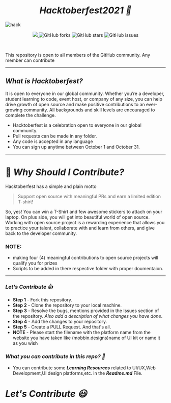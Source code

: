 _<h1 align="center"> Hacktoberfest2021 🎉</h1>_

![hack](https://user-images.githubusercontent.com/42711978/135657354-05005b9f-d686-41a0-8d50-219d57a9be83.png)


<p align="center">
   <a href="https://hacktoberfest.digitalocean.com/">
            <img src="https://img.shields.io/badge/Hacktoberfest%202021-Win%20a%20T--Shirt%20OR%20Plant%20a%20Tree-critical"></img>
</a>
   <img alt="GitHub forks" src="https://img.shields.io/github/forks/anupam-kumar-krishnan/UI-UX-Resources"></a>
   <img alt="GitHub stars" src="https://img.shields.io/github/stars/anupam-kumar-krishnan/UI-UX-Resources"></a>
   <img alt="GitHub issues" src="https://img.shields.io/github/issues/anupam-kumar-krishnan/UI-UX-Resources"></a>

</p>
<br>

This repository is open to all members of the GitHub community. Any member can contribute

***


## _What is Hacktoberfest?_

It is open to everyone in our global community. Whether you’re a developer, student learning to code, event host, or company of any size, you can help drive growth of open source and make positive contributions to an ever-growing community. All backgrounds and skill levels are encouraged to complete the challenge.

- Hacktoberfest is a celebration open to everyone in our global community.
- Pull requests can be made in any folder.
- Any code is accepted in any language
- You can sign up anytime between October 1 and October 31.
***

# 👕 _Why Should I Contribute?_
Hacktoberfest has a simple and plain motto
> Support open source with meaningful PRs and earn a limited edition T-shirt!

So, yes! You can win a T-Shirt and few awesome stickers to attach on your laptop. On plus side, you will get into beautiful world of open source.<br>
Working with open source project is a rewarding experience that allows you to practice your talent, collaborate with and learn from others, and give back to the developer community. 
### NOTE:
* making four (4) meaningful contributions to open source projects will qualify you for prizes
* Scripts to be added in there respective folder with proper doumentaion.
***

### _Let's Contribute :+1:_
- **Step 1** - Fork this repository.
- **Step 2** - Clone the repository to your local machine.
- **Step 3** - Resolve the bugs, mentions provided in the Issues section of the repository. *Also add a description of what changes you have done*.
- **Step 4** - Add the changes to your repository.
- **Step 5** - Create a PULL Request. And that's all.
- **NOTE** - Please start the filename with the platform name from the website you have taken like (mobbin.designs)name of UI kit or name it as you wish
### _What you can contribute in this repo? :punch:_ 
- You can contribute some ***Learning Resources*** related to UI/UX,Web Development,UI design platforms,etc. in the ***Readme.md*** File.


# _Let's Contribute :smiley:_
